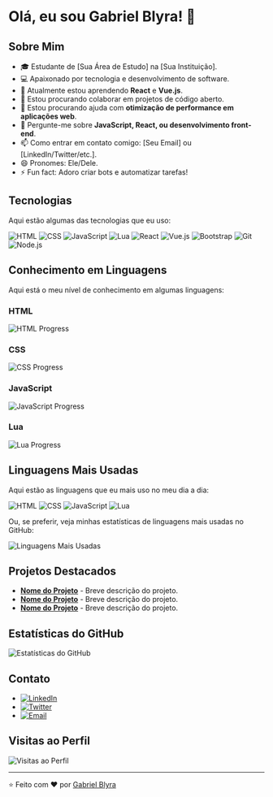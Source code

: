 # Olá, eu sou Gabriel Blyra! 👋

## Sobre Mim
- 🎓 Estudante de [Sua Área de Estudo] na [Sua Instituição].
- 💻 Apaixonado por tecnologia e desenvolvimento de software.
- 🌱 Atualmente estou aprendendo **React** e **Vue.js**.
- 👯 Estou procurando colaborar em projetos de código aberto.
- 🤔 Estou procurando ajuda com **otimização de performance em aplicações web**.
- 💬 Pergunte-me sobre **JavaScript, React, ou desenvolvimento front-end**.
- 📫 Como entrar em contato comigo: [Seu Email] ou [LinkedIn/Twitter/etc.].
- 😄 Pronomes: Ele/Dele.
- ⚡ Fun fact: Adoro criar bots e automatizar tarefas!

## Tecnologias
Aqui estão algumas das tecnologias que eu uso:

![HTML](https://img.shields.io/badge/HTML5-E34F26?style=for-the-badge&logo=html5&logoColor=white)
![CSS](https://img.shields.io/badge/CSS3-1572B6?style=for-the-badge&logo=css3&logoColor=white)
![JavaScript](https://img.shields.io/badge/JavaScript-F7DF1E?style=for-the-badge&logo=javascript&logoColor=black)
![Lua](https://img.shields.io/badge/Lua-2C2D72?style=for-the-badge&logo=lua&logoColor=white)
![React](https://img.shields.io/badge/React-61DAFB?style=for-the-badge&logo=react&logoColor=black)
![Vue.js](https://img.shields.io/badge/Vue.js-4FC08D?style=for-the-badge&logo=vuedotjs&logoColor=white)
![Bootstrap](https://img.shields.io/badge/Bootstrap-7952B3?style=for-the-badge&logo=bootstrap&logoColor=white)
![Git](https://img.shields.io/badge/Git-F05032?style=for-the-badge&logo=git&logoColor=white)
![Node.js](https://img.shields.io/badge/Node.js-339933?style=for-the-badge&logo=nodedotjs&logoColor=white)

## Conhecimento em Linguagens
Aqui está o meu nível de conhecimento em algumas linguagens:

### HTML
![HTML Progress](https://progress-bar.dev/90/?title=HTML&color=E34F26)

### CSS
![CSS Progress](https://progress-bar.dev/85/?title=CSS&color=1572B6)

### JavaScript
![JavaScript Progress](https://progress-bar.dev/80/?title=JavaScript&color=F7DF1E)

### Lua
![Lua Progress](https://progress-bar.dev/70/?title=Lua&color=2C2D72)

## Linguagens Mais Usadas
Aqui estão as linguagens que eu mais uso no meu dia a dia:

![HTML](https://img.shields.io/badge/HTML5-E34F26?style=for-the-badge&logo=html5&logoColor=white)
![CSS](https://img.shields.io/badge/CSS3-1572B6?style=for-the-badge&logo=css3&logoColor=white)
![JavaScript](https://img.shields.io/badge/JavaScript-F7DF1E?style=for-the-badge&logo=javascript&logoColor=black)
![Lua](https://img.shields.io/badge/Lua-2C2D72?style=for-the-badge&logo=lua&logoColor=white)

Ou, se preferir, veja minhas estatísticas de linguagens mais usadas no GitHub:

![Linguagens Mais Usadas](https://github-readme-stats.vercel.app/api/top-langs/?username=gabrielblyra&layout=compact&theme=radical&hide=other,lua)

## Projetos Destacados
- **[Nome do Projeto](link)** - Breve descrição do projeto.
- **[Nome do Projeto](link)** - Breve descrição do projeto.
- **[Nome do Projeto](link)** - Breve descrição do projeto.

## Estatísticas do GitHub
![Estatísticas do GitHub](https://github-readme-stats.vercel.app/api?username=gabrielblyra&show_icons=true&theme=radical)

## Contato
- [![LinkedIn](https://img.shields.io/badge/LinkedIn-0077B5?style=for-the-badge&logo=linkedin&logoColor=white)](https://www.linkedin.com/in/seu-linkedin/)
- [![Twitter](https://img.shields.io/badge/Twitter-1DA1F2?style=for-the-badge&logo=twitter&logoColor=white)](https://twitter.com/seu-twitter)
- [![Email](https://img.shields.io/badge/Email-D14836?style=for-the-badge&logo=gmail&logoColor=white)](mailto:seu-email@example.com)

## Visitas ao Perfil
![Visitas ao Perfil](https://komarev.com/ghpvc/?username=gabrielblyra&color=blue&style=flat-square)

---

⭐️ Feito com ❤️ por [Gabriel Blyra](https://github.com/gabrielblyra)
